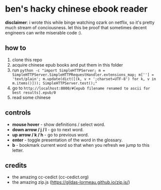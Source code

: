 # ben's hacky chinese ebook reader

**disclaimer**: i wrote this while binge watching ozark on netflix, so it's pretty much stream of conciousness. let this be proof that sometimes decent engineers can write miserable code :).

## how to

1. clone this repo
2. acquire chinese epub books and put them in this folder
3. run `python -c "import SimpleHTTPServer; m = SimpleHTTPServer.SimpleHTTPRequestHandler.extensions_map; m[''] = 'text/plain'; m.update(dict([(k, v + ';charset=UTF-8') for k, v in m.items()])); SimpleHTTPServer.test();"`
4. go to `http://localhost:8000/#[epub filename renamed to ascii for best results].epub/0`
5. read some chinese

## controls
- **mouse hover** - show definitions / select word.
- **down arrow / j / l** - go to next word.
- **up arrow / k / h** - go to previous word.
- **enter** - toggle presentation of the word in the glossary.
- **b** - bookmark current word so that when you refresh we jump to this letter.

## credits

- the amazing cc-cedict (cc-cedict.org)
- the amazing zip.js (https://gildas-lormeau.github.io/zip.js/)
 

